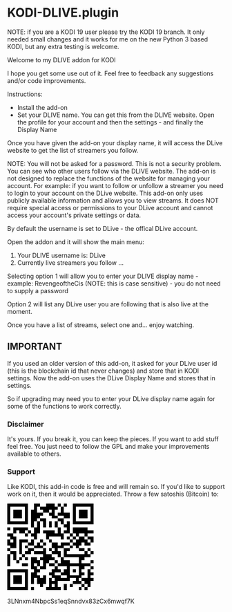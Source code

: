 # KODI-DLIVE.plugin

NOTE: if you are a KODI 19 user please try the KODI 19 branch. It only needed small changes and it works for me on the new Python 3 based KODI, but any extra testing is welcome.

Welcome to my DLIVE addon for KODI

I hope you get some use out of it. Feel free to feedback any suggestions and/or code improvements.

Instructions:

* Install the add-on
* Set your DLIVE name. You can get this from the DLIVE website. Open the profile for your account and then the settings - and finally the Display Name

Once you have given the add-on your display name, it will access the DLive website to get the list of streamers you follow. 

NOTE: You will not be asked for a password. This is not a security problem. You can see who other users follow via the DLIVE website.  The add-on is not designed to replace the functions of the website for managing your account. For example: if you want to follow or unfollow a streamer you need to login to your account on the DLive website. This add-on only uses publicly available information and allows you to view streams. It does NOT require special access or permissions to your DLive account and cannot access your account's private settings or data.

By default the username is set to DLive - the offical DLive account.

Open the addon and it will show the main menu:

1) Your DLIVE username is: DLive
2) Currently live streamers you follow
...

Selecting option 1 will allow you to enter your DLIVE display name - example: RevengeoftheCis (NOTE: this is case sensitive) - you do not need to supply a password

Option 2 will list any DLive user you are following that is also live at the moment.

Once you have a list of streams, select one and... enjoy watching.

## IMPORTANT

If you used an older version of this add-on, it asked for your DLive user id (this is the blockchain id that never changes) and store that in KODI settings. Now the add-on uses the DLive Display Name and stores that in settings. 

So if upgrading may need you to enter your DLive display name again for some of the functions to work correctly.

### Disclaimer

It's yours. If you break it, you can keep the pieces. If you want to add stuff feel free. You just need to follow the GPL and make your improvements available to others.

### Support
Like KODI, this add-in code is free and will remain so. If you'd like to support work on it, then it would be appreciated. Throw a few satoshis (Bitcoin) to:

![BC](assets/bcaddress.png)

3LNnxm4NbpcSs1eqSnndvx83zCx6mwqf7K
